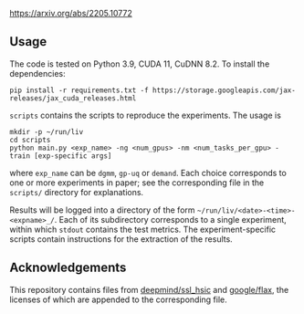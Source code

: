 https://arxiv.org/abs/2205.10772

## Usage

The code is tested on Python 3.9, CUDA 11, CuDNN 8.2. To install the dependencies:
```
pip install -r requirements.txt -f https://storage.googleapis.com/jax-releases/jax_cuda_releases.html
```

`scripts` contains the scripts to reproduce the experiments. The usage is
```
mkdir -p ~/run/liv
cd scripts
python main.py <exp_name> -ng <num_gpus> -nm <num_tasks_per_gpu> -train [exp-specific args]
```
where `exp_name` can be `dgmm`, `gp-uq` or `demand`. Each choice corresponds to one or more
experiments in paper; see the corresponding file in the `scripts/` directory for explanations.

Results will be logged into a directory of the form `~/run/liv/<date>-<time>-<expname>_/`. Each
of its subdirectory corresponds to a single experiment, within which `stdout` contains the
test metrics. The experiment-specific scripts contain instructions for the extraction of the
results.

## Acknowledgements

This repository contains files from [deepmind/ssl_hsic](https://github.com/deepmind/ssl_hsic)
and [google/flax](https://github.com/google/flax), the licenses of which are appended to the
corresponding file.
